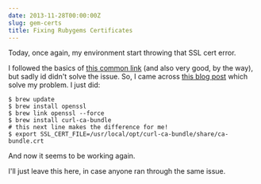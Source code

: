 ```yaml
---
date: 2013-11-28T00:00:00Z
slug: gem-certs
title: Fixing Rubygems Certificates
---
```


Today, once again, my environment start throwing that SSL cert error.

I followed the basics of [this common link][link-1] (and also very good, by
the way), but sadly id didn't solve the issue. So, I came across
<a data-proofer-ignore href="http://blog.digitalpierce.com/2013/11/28/gem-install-unable-to-download-data/">this blog post<a/>
which solve my problem. I just did:

```console
$ brew update
$ brew install openssl
$ brew link openssl --force
$ brew install curl-ca-bundle
# this next line makes the difference for me!
$ export SSL_CERT_FILE=/usr/local/opt/curl-ca-bundle/share/ca-bundle.crt
```

And now it seems to be working again.

I'll just leave this here, in case anyone ran through the same issue.

[link-1]: http://railsapps.github.io/openssl-certificate-verify-failed.html
